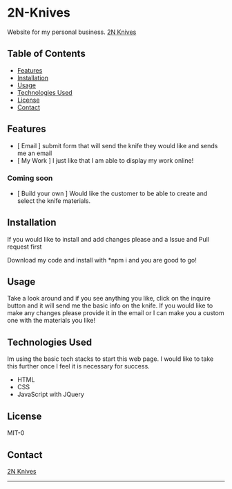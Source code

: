 # 2N-Knives

Website for my personal business. <a href="https://scottskinn.github.io/2N-Knives/" target="_blank">2N Knives</a>

## Table of Contents

- [Features](#features)
- [Installation](#installation)
- [Usage](#usage)
- [Technologies Used](#technologies-used)
- [License](#license)
- [Contact](#contact)

## Features

- [ Email ] submit form that will send the knife they would like and sends me an email
- [ My Work ] I just like that I am able to display my work online!

### Coming soon

- [ Build your own ] Would like the customer to be able to create and select the knife materials.

## Installation

If you would like to install and add changes please and a Issue and Pull request first <i class="fa-solid fa-thumbs-up"></i>

Download my code and install with *npm i and you are good to go!

## Usage

Take a look around and if you see anything you like, click on the inquire button and it will send me the basic info on the knife. If you would like to make any changes please provide it in the email or I can make you a custom one with the materials you like!

## Technologies Used

Im using the basic tech stacks to start this web page. I would like to take this further once I feel it is necessary for success.

- HTML
- CSS
- JavaScript with JQuery

## License

MIT-0

## Contact

<a href="https://www.instagram.com/2nknives" target="_blank">2N Knives</a>

---

